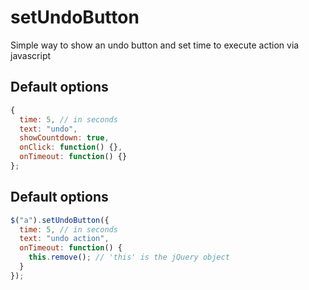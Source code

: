 # setUndoButton
Simple way to show an undo button and set time to execute action via javascript

Default options
--------------
```javascript
{
  time: 5, // in seconds
  text: "undo",
  showCountdown: true,
  onClick: function() {},
  onTimeout: function() {}
};
```

Default options
--------------
```javascript
$("a").setUndoButton({
  time: 5, // in seconds
  text: "undo action",
  onTimeout: function() {
    this.remove(); // 'this' is the jQuery object
  }
});
```

